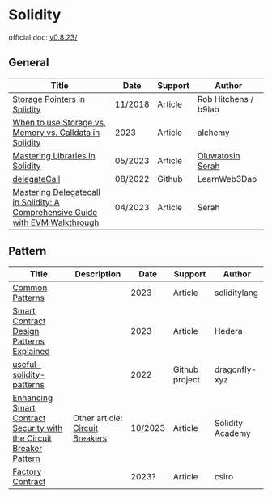 # Solidity

official doc: [v0.8.23/](https://docs.soliditylang.org/en/v0.8.23/)

## General

| Title                                                        | Date    | Support | Author                                                       |
| ------------------------------------------------------------ | ------- | ------- | ------------------------------------------------------------ |
| [Storage Pointers in Solidity](https://blog.b9lab.com/storage-pointers-in-solidity-7dcfaa536089) | 11/2018 | Article | Rob Hitchens / b9lab                                         |
| [When to use Storage vs. Memory vs. Calldata in Solidity](https://docs.alchemy.com/docs/when-to-use-storage-vs-memory-vs-calldata-in-solidity) | 2023    | Article | alchemy                                                      |
| [Mastering Libraries In Solidity](https://medium.com/@ajaotosinserah/mastering-libraries-in-solidity-36d783409dfc) | 05/2023 | Article | [Oluwatosin Serah](https://medium.com/@ajaotosinserah?source=post_page-----36d783409dfc--------------------------------) |
| [delegateCall](https://github.com/LearnWeb3DAO/Delegate-Call) | 08/2022 | Github  | LearnWeb3Dao                                                 |
| [Mastering Delegatecall in Solidity: A Comprehensive Guide with EVM Walkthrough](https://medium.com/@ajaotosinserah/mastering-delegatecall-in-solidity-a-comprehensive-guide-with-evm-walkthrough-6ddf027175c7) | 04/2023 | Article | Serah                                                        |



## Pattern

| Title                                                        | Description                                                  | Date    | Support        | Author           |
| ------------------------------------------------------------ | ------------------------------------------------------------ | ------- | -------------- | ---------------- |
| [Common Patterns](https://docs.soliditylang.org/en/latest/common-patterns.html) |                                                              | 2023    | Article        | soliditylang     |
| [Smart Contract Design Patterns Explained](https://hedera.com/learning/smart-contracts/smart-contract-design-patterns) |                                                              | 2023    | Article        | Hedera           |
| [useful-solidity-patterns](https://github.com/dragonfly-xyz/useful-solidity-patterns) |                                                              | 2022    | Github project | dragonfly-xyz    |
| [Enhancing Smart Contract Security with the Circuit Breaker Pattern](https://medium.com/@solidity101/%EF%B8%8F-enhancing-smart-contract-security-with-the-circuit-breaker-pattern-90c86d57c5ab) | Other article: [Circuit Breakers](https://consensys.github.io/smart-contract-best-practices/development-recommendations/precautions/circuit-breakers/) | 10/2023 | Article        | Solidity Academy |
| [Factory Contract](https://research.csiro.au/blockchainpatterns/general-patterns/contract-structural-patterns/factory-contract/) |                                                              | 2023?   | Article        | csiro            |





